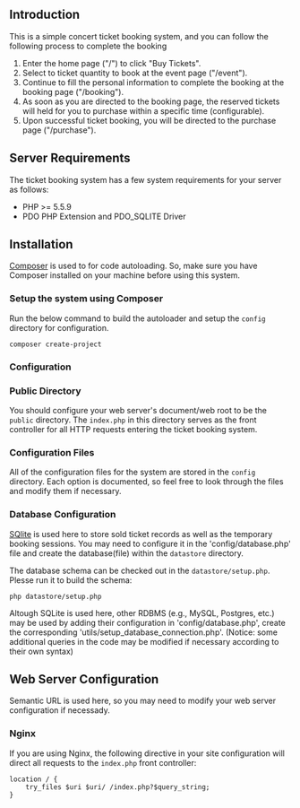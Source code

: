 ## Introduction
This is a simple concert ticket booking system, and you can follow the following process to complete the booking

1. Enter the home page ("/") to click "Buy Tickets".
2. Select to ticket quantity to book at the event page ("/event").
3. Continue to fill the personal information to complete the booking at the booking page ("/booking").
4. As soon as you are directed to the booking page, the reserved tickets will held for you to purchase within a specific time (configurable).
5. Upon successful ticket booking, you will be directed to the purchase page ("/purchase").

## Server Requirements
The ticket booking system has a few system requirements for your server as follows:
* PHP >= 5.5.9
* PDO PHP Extension and PDO_SQLITE Driver

## Installation
[Composer](https://getcomposer.org) is used to for code autoloading. So, make sure you have Composer installed on your machine before using this system.

### Setup the system using Composer
Run the below command to build the autoloader and setup the `config` directory for configuration. 

```
composer create-project
```

### Configuration
### Public Directory
You should configure your web server's document/web root to be the `public` directory. The `index.php` in this directory serves as the front controller for all HTTP requests entering the ticket booking system.

### Configuration Files
All of the configuration files for the system are stored in the `config` directory. Each option is documented, so feel free to look through the files and modify them if necessary.

### Database Configuration
[SQlite](https://sqlite.org) is used here to store sold ticket records as well as the temporary booking sessions. You may need to configure it in the 'config/database.php' file and create the database(file) within the `datastore` directory.

The database schema can be checked out in the `datastore/setup.php`. Plesse run it to build the schema:
```
php datastore/setup.php
``` 

Altough SQLite is used here, other RDBMS (e.g., MySQL, Postgres, etc.) may be used by adding their configuration in 'config/database.php', create the corresponding 'utils/setup_database_connection.php'. (Notice: some additional queries in the code may be modified if necessary according to their own syntax)

## Web Server Configuration
Semantic URL is used here, so you may need to modify your web server configuration if necessady. 

### Nginx
If you are using Nginx, the following directive in your site configuration will direct all requests to the `index.php` front controller:
```
location / {
    try_files $uri $uri/ /index.php?$query_string;
}
```
